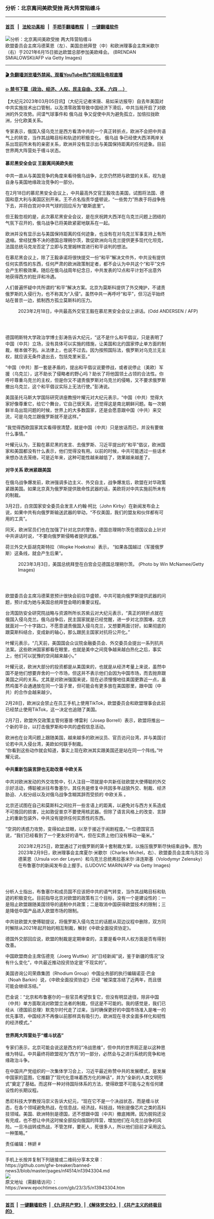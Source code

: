 ### 分析：北京离间美欧受挫 两大阵营陷缠斗
------------------------

#### [首页](https://github.com/gfw-breaker/banned-news3/blob/master/README.md) &nbsp;&nbsp;|&nbsp;&nbsp; [法轮功真相](https://github.com/begood0513/basic/blob/master/README.md)  &nbsp;&nbsp;|&nbsp;&nbsp; [手把手翻墙教程](https://github.com/gfw-breaker/guides/wiki)  &nbsp;&nbsp;|&nbsp;&nbsp; [一键翻墙软件](https://github.com/gfw-breaker/nogfw/blob/master/README.md)  



<div><img alt="分析：北京离间美欧受挫 两大阵营陷缠斗" class="attachment-djy_600_400 size-djy_600_400 wp-post-image" src="https://i.epochtimes.com/assets/uploads/2021/06/id13025679-GettyImages-1233463114-600x400.jpg"/>
<div class="caption">
 欧盟委员会主席冯德莱恩（左）、美国总统拜登（中）和欧洲理事会主席米歇尔（右）于2021年6月15日抵达欧盟总部参加美欧峰会。 (BRENDAN SMIALOWSKI/AFP via Getty Images)
</div></div><hr/>

#### [ 🎬  免翻墙浏览墙外禁闻、观看YouTube热门视频及电视直播](https://github.com/gfw-breaker/HelloWorld)

#### [ 💥  禁书下载（政治、经济、人权、民主自由、文革、六四 ...）](https://github.com/gfw-breaker/books/blob/master/README.md)

<div><p>
 【大纪元2023年03月05日讯】（大纪元记者宋唐、易如采访报导）自去年美国对中共实施技术出口管制，以及清零政策导致中国经济下滑后，中共当局开启了对欧洲的外交攻势。间谍气球事件和
 <ok href="https://www.epochtimes.com/gb/tag/%E4%BF%84%E4%B9%8C%E6%88%98.html">
  俄乌战
 </ok>
 争又促使中共为避免孤立，加倍拉拢欧洲，分化欧美关系。
</p>
<p>
 专家表示，俄国入侵乌克兰是西方看清中共的一个真正转折点，欧洲不会把中共语气上的转变，当作其战略目标和轨迹的积极变化。
 <ok href="https://www.epochtimes.com/gb/tag/%E4%BF%84%E4%B9%8C%E6%88%98.html">
  俄乌战
 </ok>
 争已经使大西洋两岸关系出现前所未有的亲密关系，欧洲并没有显示出与美国保持距离的任何迹象。目前世界两大阵营处于缠斗状态。
</p>
<h4>
 慕尼黑安全会议 王毅离间美欧失败
</h4>
<p>
 中共一直从与美国竞争的角度来看待俄乌战争，北京仍然把与欧盟的关系，视为是自身与美国地缘政治竞争的一部分。
</p>
<p>
 在2月18日的慕尼黑安全会议上，中共最高外交官王毅攻击美国，试图将法国、德国和意大利与美国区别开来。王不点名指责华盛顿说，“一些势力”热衷于将战争拖下去，并将白宫对中共气球的回应斥为“歇斯底里”。
</p>
<p>
 但王毅忽视的是，此次慕尼黑安全会议，是在庆祝跨大西洋在乌克兰问题上团结的气氛下召开的，俄乌战争已将美欧紧密地联系在一起。
</p>
<p>
 欧洲并没有显示出与美国保持距离的任何迹象，也没有在对乌克兰军事支持上有所退缩。曾经犹豫不决的德国总理朔尔茨，敦促欧洲向乌克兰提供更多现代化坦克，法国总统马克龙否定了立即与克里姆林宫进行和平谈判的想法。
</p>
<p>
 在慕尼黑会议上，除了王毅承诺将很快提交一份“和平”解决文件外，中共没有提供任何实质性的东西，任何严肃的欧洲政策制定者，都不会认为中共这个“和平”文件会产生积极效果。随后在俄乌战周年纪念日，中共发表的12点和平计划不出意外地获得西方的批评和冷遇。
</p>
<p>
 人们普遍怀疑中共所谓的“和平”解决方案。北京为莫斯科提供了外交掩护，不谴责俄罗斯的入侵行为，也不称其为“入侵”。虽然中共一再呼吁“和平”，但习近平始终站在普京一边，抵制西方孤立莫斯科的压力。
</p>
<figure aria-describedby="caption-attachment-13932865" class="wp-caption alignnone" id="attachment_13932865" style="width: 600px">
 <ok href="https://i.epochtimes.com/assets/uploads/2023/02/id13932865-000_339H8FJ.jpg" target="_blank">
  <img alt="" class="size-large wp-image-13932865" src="https://i.epochtimes.com/assets/uploads/2023/02/id13932865-000_339H8FJ-600x434.jpg"/>
 </ok>
 <br/><figcaption class="wp-caption-text" id="caption-attachment-13932865">
  2023年2月18日，中共最高外交官王毅在慕尼黑安全会议上讲话。(Odd ANDERSEN / AFP)
 </figcaption><br/>
</figure><br/>
<p>
 德国明斯特大学政治学博士彭涛告诉大纪元，“这不是什么和平倡议，只是表明了中国（中共）立场，没有具体可以实施的措施，让美国和北约国家停止单方面的制裁，根本做不到。从法律上，也说不过去。因为按照国际法，俄罗斯对乌克兰无主权，就应该无条件退出去，包括克里米亚。”
</p>
<p>
 “中国（中共）那一套是矛盾的，提出和平倡议说要停战，或者说停止（美欧）军援（乌克兰），这不助长了侵略者的野心吗？助长了将他国领土占领的合法性。你呼吁尊重乌克兰的主权，但是你又不谴责俄罗斯对乌克兰的侵略，又不要求俄罗斯撤出乌克兰，这个和平倡议实际上无法行使。”彭涛说。
</p>
<p>
 美国圣托马斯大学国际研究讲座教授叶耀元对大纪元表示，“中国（中共）觉得大家好像尊重它，给它个舞台，它自己很天真，还觉得这是南北朝鲜问题。每一次朝鲜半岛出现问题的时候，世界上的大多数国家，还是会愿意跟中国（中共）来交流，可是乌克兰跟俄罗斯就不是这样。”
</p>
<p>
 “我觉得西欧国家其实看得很清楚，就是中国（中共）只是放话而已，并没有要做什么事情。”
</p>
<p>
 叶耀元认为，王毅在慕尼黑的发言、去俄罗斯、习近平提出的“和平”倡议，欧洲国家和美国都没有什么表示，他们觉得没有用。以前的时候，中共可能透过一些话术来想办法去笼络，可是近年来，这种可能性越来越低了，效果越来越差了。
</p>
<h4>
 对华关系 欧洲紧跟美国
</h4>
<p>
 在俄乌战争爆发前，欧洲强调多边主义、外交自主，战争爆发后，欧盟在对华政策紧跟美国。如果北京真为俄罗斯提供致命性武器的话，美欧将对中共实施前所未有的制裁。
</p>
<p>
 3月2日，白宫国家安全委员会发言人约翰‧柯比（John Kirby）在新闻发布会上说，如果中共有向俄罗斯输送武器的举动，“不仅美国，我们的盟友和伙伴都有可用的工具”。
</p>
<p>
 同天，欧洲官员们也在加强了针对北京的警告，德国总理朔尔茨在德国议会上针对中共讲话时说，“不要向俄罗斯侵略者提供武器。”
</p>
<p>
 荷兰外交大臣胡克斯特拉（Wopke Hoekstra）表示， “如果各国越过（军援俄罗斯）这条线，就会产生后果”。
</p>
<figure aria-describedby="caption-attachment-13942615" class="wp-caption alignnone" id="attachment_13942615" style="width: 600px">
 <ok href="https://i.epochtimes.com/assets/uploads/2023/03/id13942615-GettyImages-1471017117.jpg" target="_blank">
  <img alt="" class="size-large wp-image-13942615" src="https://i.epochtimes.com/assets/uploads/2023/03/id13942615-GettyImages-1471017117-600x400.jpg"/>
 </ok>
 <br/><figcaption class="wp-caption-text" id="caption-attachment-13942615">
  2023年3月3日，美国总统拜登在白宫会见德国总理朔尔茨。 (Photo by Win McNamee/Getty Images)
 </figcaption><br/>
</figure><br/>
<p>
 欧盟委员会主席冯德莱恩预计很快会前往华盛顿，中共可能向俄罗斯提供武器的问题，预计成为她与美国总统拜登会晤的重要议程。
</p>
<p>
 台湾国防安全研究院战略与资源所所长苏紫云对大纪元表示，“真正的转折点就在俄国入侵乌克兰。俄乌战争后，民主国家就是已经觉醒，进一步对北京围堵，北京就面对一个十字路口，不愿意谴责俄国入侵乌克兰，又想要两面讨好。如果彻底的跟莫斯科结合，变成新的轴心，那么跟民主国家对抗将公开化。”
</p>
<p>
 叶耀元表示，“几天前，美国国会众议院金融委员会、外交委员会提出一系列抗共法案。这些欧洲国家都看在眼里，也就是美中之间竞争越来越白热化之后，事实上，他们可以犹豫的空间越来越小。”
</p>
<p>
 叶耀元说，欧洲大部分的投资都是从美国来的，也就是从经济考量上来说，虽然中国不是他们想要弃舍的一个市场，但这并不表示他们会因为中国市场，而去抛弃跟美国之间的关系。尤其是对欧洲强国来说，现在必须慢慢地往美国更靠近一点，虽然鸡蛋不会通通放在同一个篮子里，但可能会有更多放在美国那里，跟中国（中共）的合作会越来越少。
</p>
<p>
 2月28日，欧洲议会禁止在员工手机上使用TikTok，欧盟委员会和欧盟理事会此前已经禁止使用TikTok，这一决定也追随了美国。
</p>
<p>
 2月7日，欧盟外交政策主管何塞普‧博雷利（Josep Borrell）表示，欧盟将推出一个新的平台，以打击俄罗斯和中共的虚假信息活动。
</p>
<p>
 欧洲也在台湾问题上跟随美国，越来越多的欧洲议员、官员访问台湾，并与美国讨论若中共入侵台湾，美欧如何联手制裁。
 <br/>
 “你看到这些动作就会知道，事实上现在欧洲其实跟美国还是站在同一个阵线。”叶耀元说。
</p>
<h4>
 中共重新包装言辞也无助改善
 <ok href="https://www.epochtimes.com/gb/tag/%E4%B8%AD%E6%AC%A7%E5%85%B3%E7%B3%BB.html">
  中欧关系
 </ok>
</h4>
<p>
 中共对欧洲发动的外交攻势中，引人注目一项就是中共新任驻欧盟大使傅聪的外交示好活动，傅聪被派往布鲁塞尔，其任务是修复中共因多年战狼外交、制裁、经济胁迫、人权分歧以及对俄乌战争含糊其辞而受损的
 <ok href="https://www.epochtimes.com/gb/tag/%E4%B8%AD%E6%AC%A7%E5%85%B3%E7%B3%BB.html">
  中欧关系
 </ok>
 。
</p>
<p>
 北京还试图在自己和莫斯科之间拉开一些言语上的距离，以避免对与西方关系造成不可挽回的损害，比如敦促普京不要使用核武器。但除了语言风格上的改变、言辞上的重新包装外，中共没有提供任何实质性的东西。
</p>
<p>
 “空洞的诱惑力攻势，变得如此显眼，以至于接近于闹剧程度。”一位德国官员说，“我们已经看到了一个更友好的语气，但在实质上他们没有移动一毫米。”
</p>
<figure aria-describedby="caption-attachment-13926477" class="wp-caption alignnone" id="attachment_13926477" style="width: 600px">
 <ok href="https://i.epochtimes.com/assets/uploads/2023/02/id13926477-GettyImages-1246950690.jpg" target="_blank">
  <img alt="" class="size-large wp-image-13926477" src="https://i.epochtimes.com/assets/uploads/2023/02/id13926477-GettyImages-1246950690-600x400.jpg"/>
 </ok>
 <br/><figcaption class="wp-caption-text" id="caption-attachment-13926477">
  2023年2月25日，欧盟通过了对俄罗斯的第十套制裁方案，以施压俄罗斯尽快结束战争。图为2023年2月9日，欧洲理事会主席夏尔‧米歇尔（Charles Michel，右）、欧盟委员会主席乌苏拉‧冯德莱恩（Ursula von der Leyen）和乌克兰总统弗拉基米尔‧泽连斯基（Volodymyr Zelensky）在布鲁塞尔的新闻发布会上握手。(LUDOVIC MARIN/AFP via Getty Images)
 </figcaption><br/>
</figure><br/>
<p>
 分析人士指出，布鲁塞尔和成员国不应该把中共的语气转变，当作其战略目标和轨迹的积极变化。目前指导北京对欧盟的政策有三个目标，没有一个是建设性的：一是阻止欧盟跟随美国领导的遏制中共政策；二是取消中国获得欧盟技术的限制；三是降低中国产品进入欧盟市场的限制。
</p>
<p>
 中共驻欧盟大使傅聪提议，将俄罗斯入侵乌克兰的话题从双边议程中删除，双方同时解除从2021年起开始的相互制裁，解封《中欧全面投资协定》。
</p>
<p>
 德国外交部回应说，欧盟的制裁是定期审查的，主要是看中共人权方面是否有得到改善。
</p>
<p>
 中国欧盟商会主席伍德克（Joerg Wuttke）对“日经新闻”说，鉴于新疆的情况“没有什么变化”，中共最近推动投资协定是“不现实的”。
</p>
<p>
 美国咨询公司荣鼎集团（Rhodium Group）中国业务部的执行编辑诺亚‧巴金（Noah Barkin）说，《中欧全面投资协定》已经 “被深度冻结了近两年，而且很可能会继续冻结。”
</p>
<p>
 巴金说：“北京和布鲁塞尔的一些官员希望恢复它，但没有明显途径，除非中国（中共）单方面取消对欧盟立法者的制裁，但这是不可能的。我的感觉是，我们已经从（德国前总理）默克尔时代走了过来，当时确保更好的中国市场准入是唯一的优先事项，中国经济不再像以前那样具有吸引力，欧洲现在寻求全面多样化和韧性的经济模式。”
</p>
<h4>
 世界两大阵营处于“缠斗状态”
</h4>
<p>
 专家们表示，北京可能会说这是西方的“冷战思维”，但中共的世界观正是以这种思维为特征。中共最终将欧盟视为“西方”的一部分，必然会与之进行系统的竞争和地缘政治斗争。
</p>
<p>
 在中国共产党组织的一次集体学习会上，习近平最近称赞中共的发展模式，是发展中国家的蓝图，它推翻了“现代化意味着西方化的神话”，并为“全新的人类文明形式”奠定了基础。而这样一种对待国际体系的方法，使得欧盟不可能与之有任何建设性的长期议程。
</p>
<p>
 悉尼科技大学教授冯崇义告诉大纪元，“现在它不是一个决战状态，而是缠斗状态，在各个领域避免热战，在信息战，经济战，科技战，特别是像芯片之类的高科技领域。美国、欧洲特别是德国，还不想跟中国（中共）撤底摊牌。因为脱钩还没有完成，也不想让中共这时候全部投向俄国的阵营，增加他们在乌克兰战争的风险。一旦冷战转成热战，不管怎样，要死人，死很多人，所以他们目前才采用这么一种策略。”
</p>
<p>
 责任编辑：林妍 #
</p>
</div>
<hr/>
手机上长按并复制下列链接或二维码分享本文章：<br/>
https://github.com/gfw-breaker/banned-news3/blob/master/pages/nf4514/n13943304.md <br/>
<a href='https://github.com/gfw-breaker/banned-news3/blob/master/pages/nf4514/n13943304.md'><img src='https://github.com/gfw-breaker/banned-news3/blob/master/pages/nf4514/n13943304.md.png'/></a> <br/>
原文地址（需翻墙访问）：https://www.epochtimes.com/gb/23/3/5/n13943304.htm


------------------------
#### [首页](https://github.com/gfw-breaker/banned-news3/blob/master/README.md) &nbsp;|&nbsp; [一键翻墙软件](https://github.com/gfw-breaker/nogfw/blob/master/README.md) &nbsp;| [《九评共产党》](https://github.com/gfw-breaker/9ping.md/blob/master/README.md#九评之一评共产党是什么) | [《解体党文化》](https://github.com/gfw-breaker/jtdwh.md/blob/master/README.md) | [《共产主义的终极目的》](https://github.com/gfw-breaker/gczydzjmd.md/blob/master/README.md)


<img src='http://gfw-breaker.win/banned-news3/pages/nf4514/n13943304.md' width='0px' height='0px'/>